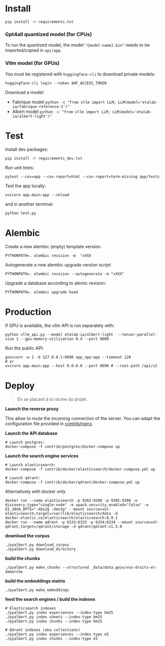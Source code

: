 # Install

    pip install -r requirements.txt


### Gpt4all quantized model (for CPUs)

To run the quantized model, the model `"{model-name}.bin"` needs to be imported/copied in `api/app`.

### Vllm model (for GPUs)

You must be registered with `huggingface-cli` to download private models:

    huggingface-cli login --token $HF_ACCESS_TOKEN


Download a model:
- Fabrique model `python -c "from vllm import LLM; LLM(model='etalab-ia/fabrique-reference-2')"`
- Albert model `python -c "from vllm import LLM; LLM(model='etalab-ia/albert-light')"`


# Test

Install dev packages:

    pip install -r requirements_dev.txt


Run unit tests:

    pytest --cov=app --cov-report=html --cov-report=term-missing app/tests


Test the app locally:

    uvicorn app.main:app --reload


and in another terminal:

    python test.py


# Alembic

Create a new alembic (enpty) template version:

    PYTHONPATH=. alembic revision -m  "vXXX

Autogenerate a new alembic upgrade version script:

    PYTHONPATH=. alembic revision --autogenerate -m "vXXX"

Upgrade a database according to alemic revision:

    PYTHONPATH=. alembic upgrade head


# Production

If GPU is available, the vllm API is run separately with:

    python vllm_api.py --model etalab-ia/albert-light  --tensor-parallel-size 1 --gpu-memory-utilization 0.4 --port 8000


Run the public API:

    gunicorn -w 2 -b 127.0.0.1:8090 app_spp:app --timeout 120
    # or
    uvicorn app.main:app --host 0.0.0.0 --port 8090 # --root-path /api/v2



# Deploy

> En se placant à la racine du projet.

**Launch the reverse proxy**

This allow to route the incoming connection of the server. You can adapt the configuration file provided in [contrib/nginx](/contrib/nginx/).


**Launch the API database**

    # Launch postgres:
    docker-compose -f contrib/postgres/docker-compose up


**Launch the search engine services**

    # Launch elasticsearch:
    docker-compose -f contrib/docker/elasticsearch/docker-compose.yml up

    # Launch qdrant:
    docker-compose -f contrib/docker/qdrant/docker-compose.yml up

Alternatively with docker only

    docker run --name elasticsearch -p 9202:9200 -p 9302:9300 -e discovery.type="single-node" -e xpack.security.enabled="false" -e ES_JAVA_OPTS="-Xms2g -Xmx2g" --mount source=vol-elasticsearch,target=/var/lib/elasticsearch/data -d docker.elastic.co/elasticsearch/elasticsearch:8.9.1
    docker run --name qdrant -p 6333:6333 -p 6334:6334 --mount source=vol-qdrant,target=/qdrant/storage -d qdrant/qdrant:v1.5.0


**download the corpus**

    ./pyalbert.py download_corpus
    ./pyalbert.py download_directory


**build the chunks**

    ./pyalbert.py make_chunks --structured _data/data.gouv/vos-droits-et-demarche


**build the embeddings matrix**

    ./pyalbert.py make_embeddings


**feed the search engines / build the indexes**

    # Elasticsearch indexes
    ./pyalbert.py index experiences --index-type bm25
    ./pyalbert.py index sheets --index-type bm25
    ./pyalbert.py index chunks --index-type bm25

    # Qdrant indexes (aka collections)
    ./pyalbert.py index experiences --index-type e5
    ./pyalbert.py index chunks --index-type e5

